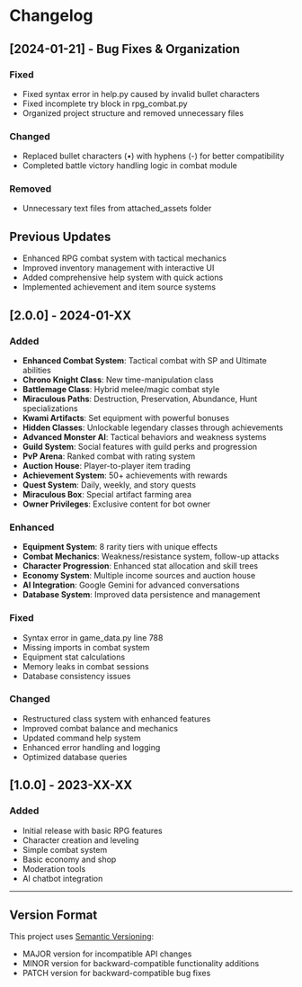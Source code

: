 # Changelog

## [2024-01-21] - Bug Fixes & Organization
### Fixed
- Fixed syntax error in help.py caused by invalid bullet characters
- Fixed incomplete try block in rpg_combat.py
- Organized project structure and removed unnecessary files

### Changed
- Replaced bullet characters (•) with hyphens (-) for better compatibility
- Completed battle victory handling logic in combat module

### Removed
- Unnecessary text files from attached_assets folder

## Previous Updates
- Enhanced RPG combat system with tactical mechanics
- Improved inventory management with interactive UI
- Added comprehensive help system with quick actions
- Implemented achievement and item source systems

## [2.0.0] - 2024-01-XX

### Added
- **Enhanced Combat System**: Tactical combat with SP and Ultimate abilities
- **Chrono Knight Class**: New time-manipulation class
- **Battlemage Class**: Hybrid melee/magic combat style
- **Miraculous Paths**: Destruction, Preservation, Abundance, Hunt specializations
- **Kwami Artifacts**: Set equipment with powerful bonuses
- **Hidden Classes**: Unlockable legendary classes through achievements
- **Advanced Monster AI**: Tactical behaviors and weakness systems
- **Guild System**: Social features with guild perks and progression
- **PvP Arena**: Ranked combat with rating system
- **Auction House**: Player-to-player item trading
- **Achievement System**: 50+ achievements with rewards
- **Quest System**: Daily, weekly, and story quests
- **Miraculous Box**: Special artifact farming area
- **Owner Privileges**: Exclusive content for bot owner

### Enhanced
- **Equipment System**: 8 rarity tiers with unique effects
- **Combat Mechanics**: Weakness/resistance system, follow-up attacks
- **Character Progression**: Enhanced stat allocation and skill trees
- **Economy System**: Multiple income sources and auction house
- **AI Integration**: Google Gemini for advanced conversations
- **Database System**: Improved data persistence and management

### Fixed
- Syntax error in game_data.py line 788
- Missing imports in combat system
- Equipment stat calculations
- Memory leaks in combat sessions
- Database consistency issues

### Changed
- Restructured class system with enhanced features
- Improved combat balance and mechanics
- Updated command help system
- Enhanced error handling and logging
- Optimized database queries

## [1.0.0] - 2023-XX-XX

### Added
- Initial release with basic RPG features
- Character creation and leveling
- Simple combat system
- Basic economy and shop
- Moderation tools
- AI chatbot integration

---

## Version Format

This project uses [Semantic Versioning](https://semver.org/):
- MAJOR version for incompatible API changes
- MINOR version for backward-compatible functionality additions
- PATCH version for backward-compatible bug fixes